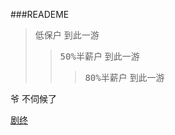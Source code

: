 
###READEME

> <kbd>低保户</kbd> 到此一游
> > <kbd>50%半薪户</kbd> 到此一游 
> > > <kbd>80%半薪户</kbd> 到此一游 

<kbd>爷</kbd> 不伺候了

[剧终][1]

[1]: https://res.dev.hixianchang.com/qn/up/6474a1df5d71c7217ee084ca4ec8d1fd.png
